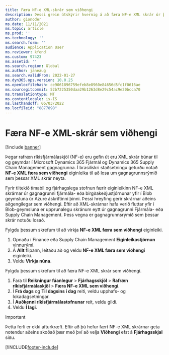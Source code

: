 ```yaml
---
title: Færa NF-e XML-skrár sem viðhengi
description: Þessi grein útskýrir hvernig á að færa NF-e XML skrár úr þínum Microsoft Dynamics 365 Fjármál eða Dynamics 365 Supply Chain Management gagnagrunn og gera þau aðgengileg sem viðhengi í staðinn.
author: gionoder
ms.date: 11/11/2021
ms.topic: article
ms.prod: ''
ms.technology: ''
ms.search.form: ''
audience: Application User
ms.reviewer: kfend
ms.custom: 97423
ms.assetid: ''
ms.search.region: Global
ms.author: janeaug
ms.search.validFrom: 2022-01-27
ms.dyn365.ops.version: 10.0.25
ms.openlocfilehash: ce9061896759efeb8e8960e84656d5fc1f0616ae
ms.sourcegitcommit: 52b7225350daa29b1263d8e29c54ac9e20bcca70
ms.translationtype: MT
ms.contentlocale: is-IS
ms.lasthandoff: 06/03/2022
ms.locfileid: "8877898"
---
```

# <a name="move-nf-e-xml-files-as-attachments"></a>Færa NF-e XML-skrár sem viðhengi

[!include [banner](../includes/banner.md)] 


Þegar rafræn ríkisfjármálaskjöl (NF-e) eru gefin út eru XML skrár búnar til og geymdar í Microsoft Dynamics 365 Fjármál og Dynamics 365 Supply Chain Management gagnagrunna. Í brasilískri staðsetningu geturðu notað **NF-e XML færa sem viðhengi** eiginleika til að losa um gagnagrunnsrýmið sem þessar XML skrár neyta.

Fyrir tiltekið tímabil og fjárhagslega stofnun færir eiginleikinn NF-e XML skrárnar úr gagnagrunni fjármála- eða birgðakeðjustjórnunar yfir í Blob geymsluna úr Azure áskriftinni þinni. Þessi hreyfing gerir skrárnar aðeins aðgengilegar sem viðhengi. Eftir að XML-skrárnar hafa verið fluttar yfir í Blob-geymsluna er upprunalegu skránum eytt úr gagnagrunni Fjármála- eða Supply Chain Management. Þess vegna er gagnagrunnsrýmið sem þessar skrár notuðu losað.

Fylgdu þessum skrefum til að virkja **NF-e XML færa sem viðhengi** eiginleiki.

1. Opnaðu í Finance eða Supply Chain Management **Eiginleikastjórnun** vinnurými.
2. Á **Allt** flipann, leitaðu að og veldu **NF-e XML færa sem viðhengi** eiginleiki.
3. Veldu **Virkja núna**.

Fylgdu þessum skrefum til að færa NF-e XML skrár sem viðhengi.

1. Fara til **Reikningur fáanlegur** \> **Fjárhagsskjöl** \> **Rafræn ríkisfjármálaskjöl** \> **Færa NF-e XML sem viðhengi**.
2. Í **Frá dags** og **Til dagsins í dag** reiti, veldu upphafs- og lokadagsetningar.
3. Í **Auðkenni ríkisfjármálastofnunar** reit, veldu gildi.
4. Veldu **Í lagi**.

> [!IMPORTANT]
> Þetta ferli er ekki afturkræft. Eftir að þú hefur fært NF-e XML skrárnar geta notendur aðeins skoðað þær með því að velja **Viðhengi** efst á **Fjárhagsskjal** síðu.

[!INCLUDE[footer-include](../../includes/footer-banner.md)]
